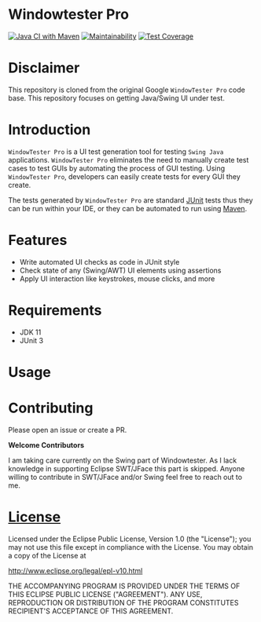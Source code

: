 # Windowtester Pro

[![Java CI with Maven](https://github.com/r4fterman/windowtester/actions/workflows/maven.yml/badge.svg)](https://github.com/r4fterman/windowtester/actions/workflows/maven.yml)
[![Maintainability](https://api.codeclimate.com/v1/badges/0e0902a1d379d9be220e/maintainability)](https://codeclimate.com/github/r4fterman/windowtester/maintainability)
[![Test Coverage](https://api.codeclimate.com/v1/badges/0e0902a1d379d9be220e/test_coverage)](https://codeclimate.com/github/r4fterman/windowtester/test_coverage)

# Disclaimer

This repository is cloned from the original Google `WindowTester Pro` code base.
This repository focuses on getting Java/Swing UI under test.

# Introduction

`WindowTester Pro` is a UI test generation tool for testing `Swing Java` applications.
`WindowTester Pro` eliminates the need to manually create test cases to test GUIs by automating the
process of GUI testing.
Using `WindowTester Pro`, developers can easily create tests for every GUI they create.

The tests generated by `WindowTester Pro` are standard [JUnit](http://junit.org/) tests thus they
can be run within your IDE, or they can be automated to run using [Maven](http://maven.apache.org/).

# Features

- Write automated UI checks as code in JUnit style
- Check state of any (Swing/AWT) UI elements using assertions
- Apply UI interaction like keystrokes, mouse clicks, and more

# Requirements

- JDK 11
- JUnit 3

# Usage

# Contributing

Please open an issue or create a PR.

**Welcome Contributors**

I am taking care currently on the Swing part of Windowtester.
As I lack knowledge in supporting Eclipse SWT/JFace this part is skipped.
Anyone willing to contribute in SWT/JFace and/or Swing feel free to reach out to me.

# [License](LICENSE.md)

Licensed under the Eclipse Public License, Version 1.0 (the "License"); you may not use this file
except in compliance with the License. You may obtain a copy of the License at

http://www.eclipse.org/legal/epl-v10.html

THE ACCOMPANYING PROGRAM IS PROVIDED UNDER THE TERMS OF THIS ECLIPSE PUBLIC LICENSE ("AGREEMENT").
ANY USE, REPRODUCTION OR DISTRIBUTION OF THE PROGRAM CONSTITUTES RECIPIENT'S ACCEPTANCE OF THIS
AGREEMENT. 